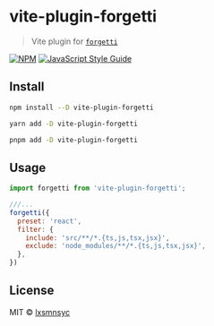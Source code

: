 # vite-plugin-forgetti

> Vite plugin for [`forgetti`](https://github.com/lxsmnsyc/forgetti)

[![NPM](https://img.shields.io/npm/v/vite-plugin-forgetti.svg)](https://www.npmjs.com/package/vite-plugin-forgetti) [![JavaScript Style Guide](https://badgen.net/badge/code%20style/airbnb/ff5a5f?icon=airbnb)](https://github.com/airbnb/javascript)

## Install

```bash
npm install --D vite-plugin-forgetti
```

```bash
yarn add -D vite-plugin-forgetti
```

```bash
pnpm add -D vite-plugin-forgetti
```

## Usage

```js
import forgetti from 'vite-plugin-forgetti';

///...
forgetti({
  preset: 'react',
  filter: {
    include: 'src/**/*.{ts,js,tsx,jsx}',
    exclude: 'node_modules/**/*.{ts,js,tsx,jsx}',
  },
})
```

## License

MIT © [lxsmnsyc](https://github.com/lxsmnsyc)
